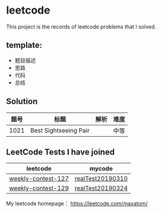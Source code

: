 # leetcode
This project is the records of leetcode problems that I solved.
## template:
- 题目描述
- 思路
- 代码
- 总结

## Solution

题号 | 标题 | 解析 | 难度
---|--- | --- | ---
1021 | Best Sightseeing Pair |  |中等




## LeetCode Tests I have joined

leetcode | mycode
---|---
[weekly-contest-127](https://leetcode.com/contest/weekly-contest-127/) | [realTest20190310](https://github.com/Maxatom/leetcode/tree/master/src/leetcode/realtest/realTest20190310)
[weekly-contest-129](https://leetcode.com/contest/weekly-contest-129/) | [realTest20190324](https://github.com/Maxatom/leetcode/tree/master/src/leetcode/realtest/realTest20190324)


My leetcode homepage： 
https://leetcode.com/maxatom/
